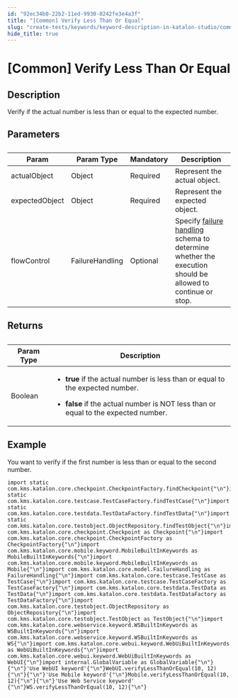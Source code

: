 ```yaml
---
id: "92ec34b0-22b2-11ed-9930-0242fe3e4a3f"
title: "[Common] Verify Less Than Or Equal"
slug: "create-tests/keywords/keyword-description-in-katalon-studio/common-assertions/common-verify-less-than-or-equal"
hide_title: true
---
```


# <a id="id_0" class="anchor_top_offset"/><a id="ariaid-title1" class="anchor_top_offset"/>[Common] Verify Less Than Or Equal


## <a id="id_0__id_1" class="anchor_top_offset"/>Description  

              
<p xmlns="http://www.w3.org/1999/xhtml" className="p">Verify if the actual number is less than or equal to the   expected number.</p> 
      

## <a id="id_0__id_2" class="anchor_top_offset"/>Parameters  

              
<table xmlns="http://www.w3.org/1999/xhtml" className="table anchor_top_offset" id="id_0__7cba5ace-8598-4fd2-90c0-6a5f1091f9cc"><caption /><thead className="thead"><tr className><th className="entry anchor_top_offset" id="id_0__7cba5ace-8598-4fd2-90c0-6a5f1091f9cc__entry__1">Param</th><th className="entry anchor_top_offset" id="id_0__7cba5ace-8598-4fd2-90c0-6a5f1091f9cc__entry__2">Param Type</th><th className="entry anchor_top_offset" id="id_0__7cba5ace-8598-4fd2-90c0-6a5f1091f9cc__entry__3">Mandatory</th><th className="entry anchor_top_offset" id="id_0__7cba5ace-8598-4fd2-90c0-6a5f1091f9cc__entry__4">Description</th></tr></thead><tbody className="tbody"><tr className><td className="entry" headers="id_0__7cba5ace-8598-4fd2-90c0-6a5f1091f9cc__entry__1 id_0__7cba5ace-8598-4fd2-90c0-6a5f1091f9cc__entry__2 id_0__7cba5ace-8598-4fd2-90c0-6a5f1091f9cc__entry__3 id_0__7cba5ace-8598-4fd2-90c0-6a5f1091f9cc__entry__4 ">actualObject</td><td className="entry" headers="id_0__7cba5ace-8598-4fd2-90c0-6a5f1091f9cc__entry__1 id_0__7cba5ace-8598-4fd2-90c0-6a5f1091f9cc__entry__2 id_0__7cba5ace-8598-4fd2-90c0-6a5f1091f9cc__entry__3 id_0__7cba5ace-8598-4fd2-90c0-6a5f1091f9cc__entry__4 ">Object</td><td className="entry" headers="id_0__7cba5ace-8598-4fd2-90c0-6a5f1091f9cc__entry__1 id_0__7cba5ace-8598-4fd2-90c0-6a5f1091f9cc__entry__2 id_0__7cba5ace-8598-4fd2-90c0-6a5f1091f9cc__entry__3 id_0__7cba5ace-8598-4fd2-90c0-6a5f1091f9cc__entry__4 ">Required</td><td className="entry" headers="id_0__7cba5ace-8598-4fd2-90c0-6a5f1091f9cc__entry__1 id_0__7cba5ace-8598-4fd2-90c0-6a5f1091f9cc__entry__2 id_0__7cba5ace-8598-4fd2-90c0-6a5f1091f9cc__entry__3 id_0__7cba5ace-8598-4fd2-90c0-6a5f1091f9cc__entry__4 ">Represent the actual object.</td></tr><tr className><td className="entry" headers="id_0__7cba5ace-8598-4fd2-90c0-6a5f1091f9cc__entry__1 id_0__7cba5ace-8598-4fd2-90c0-6a5f1091f9cc__entry__2 id_0__7cba5ace-8598-4fd2-90c0-6a5f1091f9cc__entry__3 id_0__7cba5ace-8598-4fd2-90c0-6a5f1091f9cc__entry__4 ">expectedObject</td><td className="entry" headers="id_0__7cba5ace-8598-4fd2-90c0-6a5f1091f9cc__entry__1 id_0__7cba5ace-8598-4fd2-90c0-6a5f1091f9cc__entry__2 id_0__7cba5ace-8598-4fd2-90c0-6a5f1091f9cc__entry__3 id_0__7cba5ace-8598-4fd2-90c0-6a5f1091f9cc__entry__4 ">Object</td><td className="entry" headers="id_0__7cba5ace-8598-4fd2-90c0-6a5f1091f9cc__entry__1 id_0__7cba5ace-8598-4fd2-90c0-6a5f1091f9cc__entry__2 id_0__7cba5ace-8598-4fd2-90c0-6a5f1091f9cc__entry__3 id_0__7cba5ace-8598-4fd2-90c0-6a5f1091f9cc__entry__4 ">Required</td><td className="entry" headers="id_0__7cba5ace-8598-4fd2-90c0-6a5f1091f9cc__entry__1 id_0__7cba5ace-8598-4fd2-90c0-6a5f1091f9cc__entry__2 id_0__7cba5ace-8598-4fd2-90c0-6a5f1091f9cc__entry__3 id_0__7cba5ace-8598-4fd2-90c0-6a5f1091f9cc__entry__4 ">Represent the expected object.</td></tr><tr className><td className="entry" headers="id_0__7cba5ace-8598-4fd2-90c0-6a5f1091f9cc__entry__1 id_0__7cba5ace-8598-4fd2-90c0-6a5f1091f9cc__entry__2 id_0__7cba5ace-8598-4fd2-90c0-6a5f1091f9cc__entry__3 id_0__7cba5ace-8598-4fd2-90c0-6a5f1091f9cc__entry__4 ">flowControl</td><td className="entry" headers="id_0__7cba5ace-8598-4fd2-90c0-6a5f1091f9cc__entry__1 id_0__7cba5ace-8598-4fd2-90c0-6a5f1091f9cc__entry__2 id_0__7cba5ace-8598-4fd2-90c0-6a5f1091f9cc__entry__3 id_0__7cba5ace-8598-4fd2-90c0-6a5f1091f9cc__entry__4 ">FailureHandling</td><td className="entry" headers="id_0__7cba5ace-8598-4fd2-90c0-6a5f1091f9cc__entry__1 id_0__7cba5ace-8598-4fd2-90c0-6a5f1091f9cc__entry__2 id_0__7cba5ace-8598-4fd2-90c0-6a5f1091f9cc__entry__3 id_0__7cba5ace-8598-4fd2-90c0-6a5f1091f9cc__entry__4 ">Optional</td><td className="entry" headers="id_0__7cba5ace-8598-4fd2-90c0-6a5f1091f9cc__entry__1 id_0__7cba5ace-8598-4fd2-90c0-6a5f1091f9cc__entry__2 id_0__7cba5ace-8598-4fd2-90c0-6a5f1091f9cc__entry__3 id_0__7cba5ace-8598-4fd2-90c0-6a5f1091f9cc__entry__4 ">Specify <a className="xref" href="/docs/maintain/configure-failure-handling-settings-in-katalon-studio">failure handling</a> schema to         determine whether the execution should be allowed to continue or         stop.</td></tr></tbody></table> 
      

## <a id="id_0__id_3" class="anchor_top_offset"/>Returns 

              
<table xmlns="http://www.w3.org/1999/xhtml" className="table anchor_top_offset" id="id_0__501858f7-f174-4a61-ab6b-c7e02fe13bb0"><caption /><thead className="thead"><tr className><th className="entry anchor_top_offset" id="id_0__501858f7-f174-4a61-ab6b-c7e02fe13bb0__entry__1">Param Type</th><th className="entry anchor_top_offset" id="id_0__501858f7-f174-4a61-ab6b-c7e02fe13bb0__entry__2">Description</th></tr></thead><tbody className="tbody"><tr className><td className="entry" headers="id_0__501858f7-f174-4a61-ab6b-c7e02fe13bb0__entry__1 id_0__501858f7-f174-4a61-ab6b-c7e02fe13bb0__entry__2 ">Boolean</td><td className="entry" headers="id_0__501858f7-f174-4a61-ab6b-c7e02fe13bb0__entry__1 id_0__501858f7-f174-4a61-ab6b-c7e02fe13bb0__entry__2 ">         <ul className="ul"><li className="li">             <p className="p">               <strong className="ph b">true</strong> if the actual number is less               than or equal to the expected number.</p>           </li><li className="li">             <p className="p">               <strong className="ph b">false</strong> if the actual number is NOT less               than or equal to the expected number.</p>           </li></ul>       </td></tr></tbody></table> 
      

## <a id="id_0__id_4" class="anchor_top_offset"/>Example  

              
<p xmlns="http://www.w3.org/1999/xhtml" className="p">You want to verify if the first number is less than or equal to   the second number.</p> 
              
<pre xmlns="http://www.w3.org/1999/xhtml" className="pre codeblock"><code>import static com.kms.katalon.core.checkpoint.CheckpointFactory.findCheckpoint{"\n"}import static com.kms.katalon.core.testcase.TestCaseFactory.findTestCase{"\n"}import static com.kms.katalon.core.testdata.TestDataFactory.findTestData{"\n"}import static com.kms.katalon.core.testobject.ObjectRepository.findTestObject{"\n"}import com.kms.katalon.core.checkpoint.Checkpoint as Checkpoint{"\n"}import com.kms.katalon.core.checkpoint.CheckpointFactory as CheckpointFactory{"\n"}import com.kms.katalon.core.mobile.keyword.MobileBuiltInKeywords as MobileBuiltInKeywords{"\n"}import com.kms.katalon.core.mobile.keyword.MobileBuiltInKeywords as Mobile{"\n"}import com.kms.katalon.core.model.FailureHandling as FailureHandling{"\n"}import com.kms.katalon.core.testcase.TestCase as TestCase{"\n"}import com.kms.katalon.core.testcase.TestCaseFactory as TestCaseFactory{"\n"}import com.kms.katalon.core.testdata.TestData as TestData{"\n"}import com.kms.katalon.core.testdata.TestDataFactory as TestDataFactory{"\n"}import com.kms.katalon.core.testobject.ObjectRepository as ObjectRepository{"\n"}import com.kms.katalon.core.testobject.TestObject as TestObject{"\n"}import com.kms.katalon.core.webservice.keyword.WSBuiltInKeywords as WSBuiltInKeywords{"\n"}import com.kms.katalon.core.webservice.keyword.WSBuiltInKeywords as WS{"\n"}import com.kms.katalon.core.webui.keyword.WebUiBuiltInKeywords as WebUiBuiltInKeywords{"\n"}import com.kms.katalon.core.webui.keyword.WebUiBuiltInKeywords as WebUI{"\n"}import internal.GlobalVariable as GlobalVariable{"\n"}{"\n"}'Use WebUI keyword'{"\n"}WebUI.verifyLessThanOrEqual(10, 12){"\n"}{"\n"}'Use Mobile keyword'{"\n"}Mobile.verifyLessThanOrEqual(10, 12){"\n"}{"\n"}'Use Web Service keyword' {"\n"}WS.verifyLessThanOrEqual(10, 12){"\n"}</code></pre> 
            
